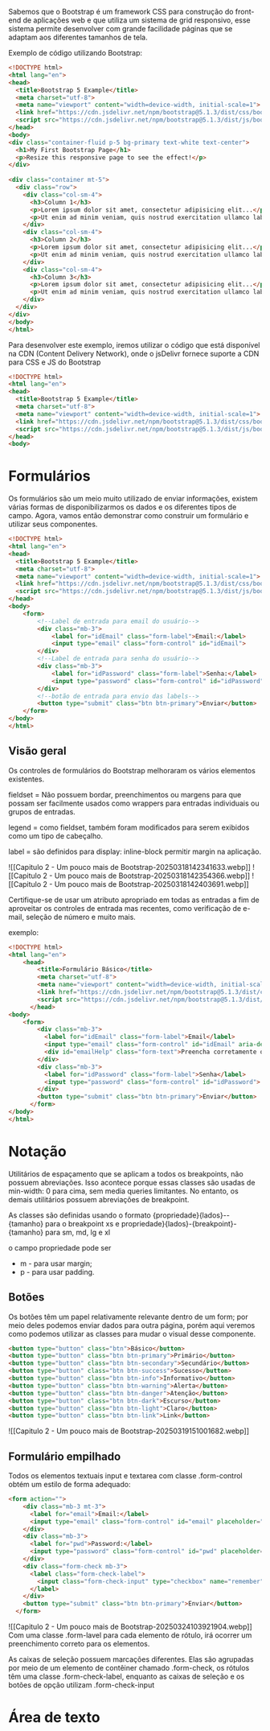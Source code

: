 
Sabemos que o Bootstrap é um framework CSS para construção do front-end de aplicações web e que utiliza um sistema de grid responsivo, esse sistema permite desenvolver com grande facilidade páginas que se adaptam aos diferentes tamanhos de tela.

Exemplo de código utilizando Bootstrap:

```html
<!DOCTYPE html>
<html lang="en">
<head>
  <title>Bootstrap 5 Example</title>
  <meta charset="utf-8">
  <meta name="viewport" content="width=device-width, initial-scale=1">
  <link href="https://cdn.jsdelivr.net/npm/bootstrap@5.1.3/dist/css/bootstrap.min.css" rel="stylesheet">
  <script src="https://cdn.jsdelivr.net/npm/bootstrap@5.1.3/dist/js/bootstrap.bundle.min.js"></script>
</head>
<body>
<div class="container-fluid p-5 bg-primary text-white text-center">
  <h1>My First Bootstrap Page</h1>
  <p>Resize this responsive page to see the effect!</p>
</div>
 
<div class="container mt-5">
  <div class="row">
    <div class="col-sm-4">
      <h3>Column 1</h3>
      <p>Lorem ipsum dolor sit amet, consectetur adipisicing elit...</p>
      <p>Ut enim ad minim veniam, quis nostrud exercitation ullamco laboris...</p>
    </div>
    <div class="col-sm-4">
      <h3>Column 2</h3>
      <p>Lorem ipsum dolor sit amet, consectetur adipisicing elit...</p>
      <p>Ut enim ad minim veniam, quis nostrud exercitation ullamco laboris...</p>
    </div>
    <div class="col-sm-4">
      <h3>Column 3</h3>        
      <p>Lorem ipsum dolor sit amet, consectetur adipisicing elit...</p>
      <p>Ut enim ad minim veniam, quis nostrud exercitation ullamco laboris...</p>
    </div>
  </div>
</div>
</body>
</html>
```


Para desenvolver este exemplo, iremos utilizar o código que está disponível na CDN (Content Delivery Network), onde o jsDelivr fornece suporte a CDN para CSS e JS do Bootstrap

```html
<!DOCTYPE html>
<html lang="en">
<head>
  <title>Bootstrap 5 Example</title>
  <meta charset="utf-8">
  <meta name="viewport" content="width=device-width, initial-scale=1">
  <link href="https://cdn.jsdelivr.net/npm/bootstrap@5.1.3/dist/css/bootstrap.min.css" rel="stylesheet">
  <script src="https://cdn.jsdelivr.net/npm/bootstrap@5.1.3/dist/js/bootstrap.bundle.min.js"></script>
</head>
<body>
```


# Formulários


Os formulários são um meio muito utilizado de enviar informações, existem várias formas de disponibilizarmos os dados e os diferentes tipos de campo. Agora, vamos então demonstrar como construir um formulário e utilizar seus componentes.

```html
<!DOCTYPE html>
<html lang="en">
<head>
  <title>Bootstrap 5 Example</title>
  <meta charset="utf-8">
  <meta name="viewport" content="width=device-width, initial-scale=1">
  <link href="https://cdn.jsdelivr.net/npm/bootstrap@5.1.3/dist/css/bootstrap.min.css" rel="stylesheet">
  <script src="https://cdn.jsdelivr.net/npm/bootstrap@5.1.3/dist/js/bootstrap.bundle.min.js"></script>
</head>
<body>
    <form>
        <!--Label de entrada para email do usuário-->
        <div class="mb-3">
            <label for="idEmail" class="form-label">Email:</label>
            <input type="email" class="form-control" id="idEmail">
        </div>
        <!--Label de entrada para senha do usuário-->
        <div class="mb-3">
            <label for="idPassword" class="form-label">Senha:</label>
            <input type="password" class="form-control" id="idPassword">
        </div>
        <!--botão de entrada para envio das labels-->
        <button type="submit" class="btn btn-primary">Enviar</button>
    </form>
</body>
</html>
```

## Visão geral

Os controles de formulários do Bootstrap melhoraram os vários elementos existentes.

fieldset = Não possuem bordar, preenchimentos ou margens para que possam ser facilmente usados como wrappers para entradas individuais ou grupos de entradas.

legend = como fieldset, também foram modificados para serem exibidos como um tipo de cabeçalho.

label = são definidos para display: inline-block permitir margin na aplicação.

![[Capitulo 2 - Um pouco mais de Bootstrap-20250318142341633.webp]]
![[Capitulo 2 - Um pouco mais de Bootstrap-20250318142354366.webp]]
![[Capitulo 2 - Um pouco mais de Bootstrap-20250318142403691.webp]]

Certifique-se de usar um atributo apropriado em todas as entradas a fim de aproveitar os controles de entrada mas recentes, como verificação de e-mail, seleção de número e muito mais.


exemplo:

```html
<!DOCTYPE html>
<html lang="en">
    <head>
        <title>Formulário Básico</title>
        <meta charset="utf-8">
        <meta name="viewport" content="width=device-width, initial-scale=1">
        <link href="https://cdn.jsdelivr.net/npm/bootstrap@5.1.3/dist/css/bootstrap.min.css" rel="stylesheet">
        <script src="https://cdn.jsdelivr.net/npm/bootstrap@5.1.3/dist/js/bootstrap.bundle.min.js"></script>
      </head>
<body>
    <form>
        <div class="mb-3">
          <label for="idEmail" class="form-label">Email</label>
          <input type="email" class="form-control" id="idEmail" aria-describedby="emailHelp">
          <div id="emailHelp" class="form-text">Preencha corretamente o campo email</div>
        </div>
        <div class="mb-3">
          <label for="idPassword" class="form-label">Senha</label>
          <input type="password" class="form-control" id="idPassword">
        </div>
        <button type="submit" class="btn btn-primary">Enviar</button>
      </form>    
</body>
</html>
```



# Notação

Utilitários de espaçamento que se aplicam a todos os breakpoints, não possuem abreviações. Isso acontece porque essas classes são usadas de min-width: 0 para cima, sem media queries limitantes. No entanto, os demais utilitários possuem abreviações de breakpoint.

As classes são definidas usando o formato {propriedade}{lados}--{tamanho} para o breakpoint xs e propriedade}{lados}-{breakpoint}-{tamanho} para sm, md, lg e xl

o campo propriedade pode ser 

- m - para usar margin;
- p  - para usar padding.


## Botões

Os botões têm um papel relativamente relevante dentro de um form; por meio deles podemos enviar  dados para outra página, porém aqui veremos como podemos utilizar as classes para mudar o visual desse componente.

```html
<button type="button" class="btn">Básico</button>
<button type="button" class="btn btn-primary">Primário</button>
<button type="button" class="btn btn-secondary">Secundário</button>
<button type="button" class="btn btn-success">Sucesso</button>
<button type="button" class="btn btn-info">Informativo</button>
<button type="button" class="btn btn-warning">Alerta</button>
<button type="button" class="btn btn-danger">Atenção</button>
<button type="button" class="btn btn-dark">Escurso</button>
<button type="button" class="btn btn-light">Claro</button>
<button type="button" class="btn btn-link">Link</button>
```

![[Capitulo 2 - Um pouco mais de Bootstrap-20250319151001682.webp]]


## Formulário empilhado

Todos os elementos textuais input e textarea com classe .form-control obtém um estilo de forma adequado:

```html
<form action="">
    <div class="mb-3 mt-3">
      <label for="email">Email:</label>
      <input type="email" class="form-control" id="email" placeholder="Digite o email" name="email">
    </div>
    <div class="mb-3">
      <label for="pwd">Password:</label>
      <input type="password" class="form-control" id="pwd" placeholder="Digite a senha" name="pswd">
    </div>
    <div class="form-check mb-3">
      <label class="form-check-label">
        <input class="form-check-input" type="checkbox" name="remember"> Armazenar informação
      </label>
    </div>
    <button type="submit" class="btn btn-primary">Enviar</button>
  </form>
```


![[Capitulo 2 - Um pouco mais de Bootstrap-20250324103921904.webp]]
Com uma classe .form-lavel para cada elemento de rótulo, irá ocorrer um preenchimento correto para os elementos.

As caixas de seleção possuem marcações diferentes. Elas são agrupadas por meio de um elemento de contêiner chamado .form-check, os rótulos têm uma classe .form-check-label, enquanto as caixas de seleção e os botões de opção utilizam .form-check-input

# Área de texto


